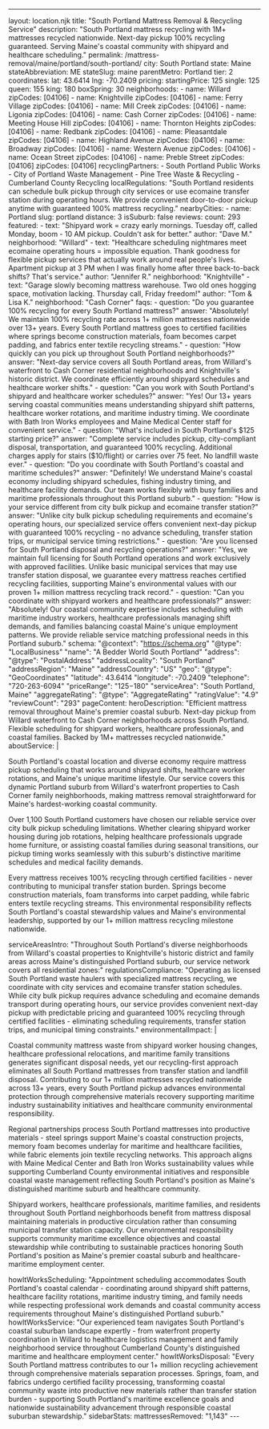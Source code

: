 ---
layout: location.njk
title: "South Portland Mattress Removal & Recycling Service"
description: "South Portland mattress recycling with 1M+ mattresses recycled nationwide. Next-day pickup 100% recycling guaranteed. Serving Maine's coastal community with shipyard and healthcare scheduling."
permalink: /mattress-removal/maine/portland/south-portland/
city: South Portland state: Maine stateAbbreviation: ME stateSlug: maine parentMetro: Portland tier: 2 coordinates: lat: 43.6414 lng: -70.2409 pricing: startingPrice: 125 single: 125 queen: 155 king: 180 boxSpring: 30 neighborhoods: - name: Willard zipCodes: [04106] - name: Knightville zipCodes: [04106] - name: Ferry Village zipCodes: [04106] - name: Mill Creek zipCodes: [04106] - name: Ligonia zipCodes: [04106] - name: Cash Corner zipCodes: [04106] - name: Meeting House Hill zipCodes: [04106] - name: Thornton Heights zipCodes: [04106] - name: Redbank zipCodes: [04106] - name: Pleasantdale zipCodes: [04106] - name: Highland Avenue zipCodes: [04106] - name: Broadway zipCodes: [04106] - name: Western Avenue zipCodes: [04106] - name: Ocean Street zipCodes: [04106] - name: Preble Street zipCodes: [04106] zipCodes: [04106] recyclingPartners: - South Portland Public Works - City of Portland Waste Management - Pine Tree Waste & Recycling - Cumberland County Recycling localRegulations: "South Portland residents can schedule bulk pickup through city services or use ecomaine transfer station during operating hours. We provide convenient door-to-door pickup anytime with guaranteed 100% mattress recycling." nearbyCities: - name: Portland slug: portland distance: 3 isSuburb: false reviews: count: 293 featured: - text: "Shipyard work = crazy early mornings. Tuesday off, called Monday, boom - 10 AM pickup. Couldn't ask for better." author: "Dave M." neighborhood: "Willard" - text: "Healthcare scheduling nightmares meet ecomaine operating hours = impossible equation. Thank goodness for flexible pickup services that actually work around real people's lives. Apartment pickup at 3 PM when I was finally home after three back-to-back shifts? That's service." author: "Jennifer R." neighborhood: "Knightville" - text: "Garage slowly becoming mattress warehouse. Two old ones hogging space, motivation lacking. Thursday call, Friday freedom!" author: "Tom & Lisa K." neighborhood: "Cash Corner" faqs: - question: "Do you guarantee 100% recycling for every South Portland mattress?" answer: "Absolutely! We maintain 100% recycling rate across 1+ million mattresses nationwide over 13+ years. Every South Portland mattress goes to certified facilities where springs become construction materials, foam becomes carpet padding, and fabrics enter textile recycling streams." - question: "How quickly can you pick up throughout South Portland neighborhoods?" answer: "Next-day service covers all South Portland areas, from Willard's waterfront to Cash Corner residential neighborhoods and Knightville's historic district. We coordinate efficiently around shipyard schedules and healthcare worker shifts." - question: "Can you work with South Portland's shipyard and healthcare worker schedules?" answer: "Yes! Our 13+ years serving coastal communities means understanding shipyard shift patterns, healthcare worker rotations, and maritime industry timing. We coordinate with Bath Iron Works employees and Maine Medical Center staff for convenient service." - question: "What's included in South Portland's $125 starting price?" answer: "Complete service includes pickup, city-compliant disposal, transportation, and guaranteed 100% recycling. Additional charges apply for stairs ($10/flight) or carries over 75 feet. No landfill waste ever." - question: "Do you coordinate with South Portland's coastal and maritime schedules?" answer: "Definitely! We understand Maine's coastal economy including shipyard schedules, fishing industry timing, and healthcare facility demands. Our team works flexibly with busy families and maritime professionals throughout this Portland suburb." - question: "How is your service different from city bulk pickup and ecomaine transfer station?" answer: "Unlike city bulk pickup scheduling requirements and ecomaine's operating hours, our specialized service offers convenient next-day pickup with guaranteed 100% recycling - no advance scheduling, transfer station trips, or municipal service timing restrictions." - question: "Are you licensed for South Portland disposal and recycling operations?" answer: "Yes, we maintain full licensing for South Portland operations and work exclusively with approved facilities. Unlike basic municipal services that may use transfer station disposal, we guarantee every mattress reaches certified recycling facilities, supporting Maine's environmental values with our proven 1+ million mattress recycling track record." - question: "Can you coordinate with shipyard workers and healthcare professionals?" answer: "Absolutely! Our coastal community expertise includes scheduling with maritime industry workers, healthcare professionals managing shift demands, and families balancing coastal Maine's unique employment patterns. We provide reliable service matching professional needs in this Portland suburb." schema: "@context": "https://schema.org" "@type": "LocalBusiness" "name": "A Bedder World South Portland" "address": "@type": "PostalAddress" "addressLocality": "South Portland" "addressRegion": "Maine" "addressCountry": "US" "geo": "@type": "GeoCoordinates" "latitude": 43.6414 "longitude": -70.2409 "telephone": "720-263-6094" "priceRange": "$125-$180" "serviceArea": "South Portland, Maine" "aggregateRating": "@type": "AggregateRating" "ratingValue": "4.9" "reviewCount": "293" pageContent: heroDescription: "Efficient mattress removal throughout Maine's premier coastal suburb. Next-day pickup from Willard waterfront to Cash Corner neighborhoods across South Portland. Flexible scheduling for shipyard workers, healthcare professionals, and coastal families. Backed by 1M+ mattresses recycled nationwide." aboutService: | <p>South Portland's coastal location and diverse economy require mattress pickup scheduling that works around shipyard shifts, healthcare worker rotations, and Maine's unique maritime lifestyle. Our service covers this dynamic Portland suburb from Willard's waterfront properties to Cash Corner family neighborhoods, making mattress removal straightforward for Maine's hardest-working coastal community.</p> <p>Over 1,100 South Portland customers have chosen our reliable service over city bulk pickup scheduling limitations. Whether clearing shipyard worker housing during job rotations, helping healthcare professionals upgrade home furniture, or assisting coastal families during seasonal transitions, our pickup timing works seamlessly with this suburb's distinctive maritime schedules and medical facility demands.</p> <p>Every mattress receives 100% recycling through certified facilities - never contributing to municipal transfer station burden. Springs become construction materials, foam transforms into carpet padding, while fabric enters textile recycling streams. This environmental responsibility reflects South Portland's coastal stewardship values and Maine's environmental leadership, supported by our 1+ million mattress recycling milestone nationwide.</p> serviceAreasIntro: "Throughout South Portland's diverse neighborhoods from Willard's coastal properties to Knightville's historic district and family areas across Maine's distinguished Portland suburb, our service network covers all residential zones:" regulationsCompliance: "Operating as licensed South Portland waste haulers with specialized mattress recycling, we coordinate with city services and ecomaine transfer station schedules. While city bulk pickup requires advance scheduling and ecomaine demands transport during operating hours, our service provides convenient next-day pickup with predictable pricing and guaranteed 100% recycling through certified facilities - eliminating scheduling requirements, transfer station trips, and municipal timing constraints." environmentalImpact: | <p>Coastal community mattress waste from shipyard worker housing changes, healthcare professional relocations, and maritime family transitions generates significant disposal needs, yet our recycling-first approach eliminates all South Portland mattresses from transfer station and landfill disposal. Contributing to our 1+ million mattresses recycled nationwide across 13+ years, every South Portland pickup advances environmental protection through comprehensive materials recovery supporting maritime industry sustainability initiatives and healthcare community environmental responsibility.</p> <p>Regional partnerships process South Portland mattresses into productive materials - steel springs support Maine's coastal construction projects, memory foam becomes underlay for maritime and healthcare facilities, while fabric elements join textile recycling networks. This approach aligns with Maine Medical Center and Bath Iron Works sustainability values while supporting Cumberland County environmental initiatives and responsible coastal waste management reflecting South Portland's position as Maine's distinguished maritime suburb and healthcare community.</p> <p>Shipyard workers, healthcare professionals, maritime families, and residents throughout South Portland neighborhoods benefit from mattress disposal maintaining materials in productive circulation rather than consuming municipal transfer station capacity. Our environmental responsibility supports community maritime excellence objectives and coastal stewardship while contributing to sustainable practices honoring South Portland's position as Maine's premier coastal suburb and healthcare-maritime employment center.</p> howItWorksScheduling: "Appointment scheduling accommodates South Portland's coastal calendar - coordinating around shipyard shift patterns, healthcare facility rotations, maritime industry timing, and family needs while respecting professional work demands and coastal community access requirements throughout Maine's distinguished Portland suburb." howItWorksService: "Our experienced team navigates South Portland's coastal suburban landscape expertly - from waterfront property coordination in Willard to healthcare logistics management and family neighborhood service throughout Cumberland County's distinguished maritime and healthcare employment center." howItWorksDisposal: "Every South Portland mattress contributes to our 1+ million recycling achievement through comprehensive materials separation processes. Springs, foam, and fabrics undergo certified facility processing, transforming coastal community waste into productive new materials rather than transfer station burden - supporting South Portland's maritime excellence goals and nationwide sustainability advancement through responsible coastal suburban stewardship." sidebarStats: mattressesRemoved: "1,143" ---
